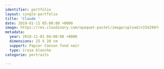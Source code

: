 ```yaml
---
identifier: portfolio
layout: single-portfolio
title: 'Claude '
date: 2019-01-11 05:00:00 +0000
image: https://res.cloudinary.com/npaquet-pastel/image/upload/v1542997442/DSC07738-2.jpg
metadata:
  year: 2018-11-01 04:00:00 +0000
  dimensions: 25 X 20 cm
  support: Papier Canson fond noir
  type: Craie blanche
categorie: portraits

---
```

